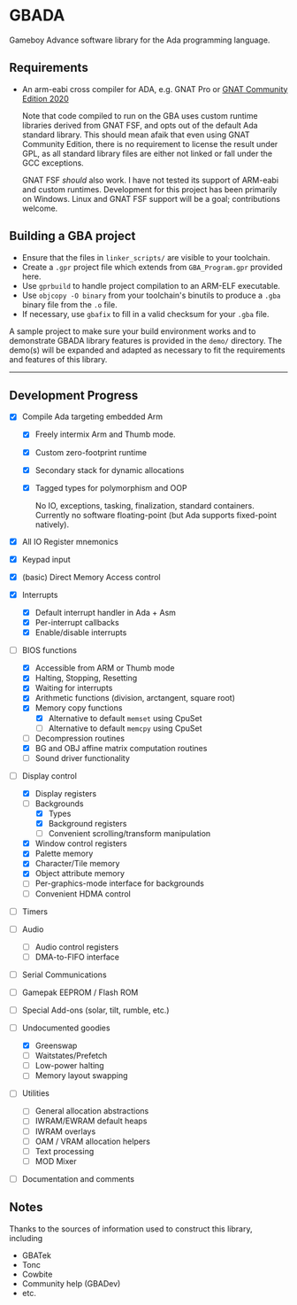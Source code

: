 
# GBADA

Gameboy Advance software library for the Ada programming language.

## Requirements

- An arm-eabi cross compiler for ADA, e.g. GNAT Pro or [GNAT Community Edition 2020](https://www.adacore.com/download/more)

  Note that code compiled to run on the GBA uses custom runtime libraries derived from GNAT FSF,
  and opts out of the default Ada standard library. This should mean afaik that even using GNAT
  Community Edition, there is no requirement to license the result under GPL, as all standard
  library files are either not linked or fall under the GCC exceptions.

  GNAT FSF _should_ also work. I have not tested its support of ARM-eabi and custom runtimes.
  Development for this project has been primarily on Windows. Linux and GNAT FSF support
  will be a goal; contributions welcome.

## Building a GBA project

- Ensure that the files in `linker_scripts/` are visible to your toolchain.
- Create a `.gpr` project file which extends from `GBA_Program.gpr` provided here.
- Use `gprbuild` to handle project compilation to an ARM-ELF executable.
- Use `objcopy -O binary` from your toolchain's binutils to produce a `.gba` binary file from the `.o` file.
- If necessary, use `gbafix` to fill in a valid checksum for your `.gba` file.

A sample project to make sure your build environment works and to demonstrate GBADA library features
is provided in the `demo/` directory. The demo(s) will be expanded and adapted as necessary to fit
the requirements and features of this library.

---

## Development Progress

- [x] Compile Ada targeting embedded Arm
    - [x] Freely intermix Arm and Thumb mode.
    - [x] Custom zero-footprint runtime
    - [x] Secondary stack for dynamic allocations
    - [x] Tagged types for polymorphism and OOP

      No IO, exceptions, tasking, finalization, standard containers.
      Currently no software floating-point (but Ada supports fixed-point natively).


- [x] All IO Register mnemonics
- [x] Keypad input
- [x] (basic) Direct Memory Access control
- [x] Interrupts
    - [x] Default interrupt handler in Ada + Asm
    - [x] Per-interrupt callbacks
    - [x] Enable/disable interrupts
- [ ] BIOS functions
    - [x] Accessible from ARM or Thumb mode
    - [x] Halting, Stopping, Resetting
    - [x] Waiting for interrupts
    - [x] Arithmetic functions (division, arctangent, square root)
    - [x] Memory copy functions
        - [x] Alternative to default `memset` using CpuSet
        - [ ] Alternative to default `memcpy` using CpuSet
    - [ ] Decompression routines
    - [x] BG and OBJ affine matrix computation routines
    - [ ] Sound driver functionality
- [ ] Display control
    - [x] Display registers
    - [ ] Backgrounds
        - [x] Types
        - [x] Background registers
        - [ ] Convenient scrolling/transform manipulation
    - [x] Window control registers
    - [x] Palette memory
    - [x] Character/Tile memory
    - [x] Object attribute memory
    - [ ] Per-graphics-mode interface for backgrounds
    - [ ] Convenient HDMA control
- [ ] Timers
- [ ] Audio
    - [ ] Audio control registers
    - [ ] DMA-to-FIFO interface
- [ ] Serial Communications
- [ ] Gamepak EEPROM / Flash ROM
- [ ] Special Add-ons (solar, tilt, rumble, etc.)
- [ ] Undocumented goodies
    - [x] Greenswap
    - [ ] Waitstates/Prefetch
    - [ ] Low-power halting
    - [ ] Memory layout swapping
- [ ] Utilities
    - [ ] General allocation abstractions
    - [ ] IWRAM/EWRAM default heaps
    - [ ] IWRAM overlays
    - [ ] OAM / VRAM allocation helpers
    - [ ] Text processing
    - [ ] MOD Mixer
- [ ] Documentation and comments


## Notes

Thanks to the sources of information used to construct this library, including
- GBATek
- Tonc
- Cowbite
- Community help (GBADev)
- etc.